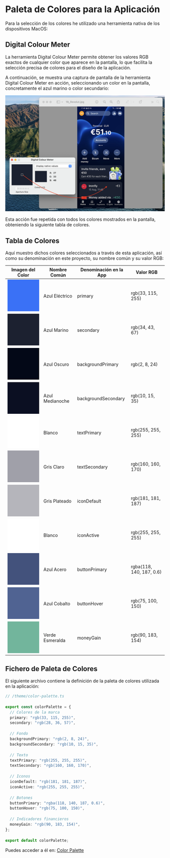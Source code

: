 # Paleta de Colores para la Aplicación

Para la selección de los colores he utilizado una herramienta nativa de los dispositivos MacOS:

## Digital Colour Meter

La herramienta Digital Colour Meter permite obtener los valores RGB exactos de cualquier color que aparece en la pantalla, lo que facilita la selección precisa de colores para el diseño de la aplicación.

A continuación, se muestra una captura de pantalla de la herramienta Digital Colour Meter en acción, seleccionando un color en la pantalla, concretamente el azul marino o color secundario:

![Digital Colour Meter en Uso](/docs/images/screenshots/digital-colour-meter-example.png)

Esta acción fue repetida con todos los colores mostrados en la pantalla, obteniendo la siguiente tabla de colores.

## Tabla de Colores

Aquí muestro dichos colores seleccionados a través de esta aplicación, así como su denominación en este proyecto, su nombre común y su valor RGB:

| Imagen del Color                                       | Nombre Común    | Denominación en la App | Valor RGB                |
| ------------------------------------------------------ | --------------- | ---------------------- | ------------------------ |
| ![Color](/docs/images/colors/primary.png)              | Azul Eléctrico  | primary                | rgb(33, 115, 255)        |
| ![Color](/docs/images/colors/secondary.png)            | Azul Marino     | secondary              | rgb(34, 43, 67)          |
| ![Color](/docs/images/colors/background-primary.png)   | Azul Oscuro     | backgroundPrimary      | rgb(2, 8, 24)            |
| ![Color](/docs/images/colors/background-secondary.png) | Azul Medianoche | backgroundSecondary    | rgb(10, 15, 35)          |
| ![Color](/docs/images/colors/text-primary.png)         | Blanco          | textPrimary            | rgb(255, 255, 255)       |
| ![Color](/docs/images/colors/text-secondary.png)       | Gris Claro      | textSecondary          | rgb(160, 160, 170)       |
| ![Color](/docs/images/colors/icon-default.png)         | Gris Plateado   | iconDefault            | rgb(181, 181, 187)       |
| ![Color](/docs/images/colors/icon-active.png)          | Blanco          | iconActive             | rgb(255, 255, 255)       |
| ![Color](/docs/images/colors/button-primary.png)       | Azul Acero      | buttonPrimary          | rgba(118, 140, 187, 0.6) |
| ![Color](/docs/images/colors/button-hover.png)         | Azul Cobalto    | buttonHover            | rgb(75, 100, 150)        |
| ![Color](/docs/images/colors/money-gain.png)           | Verde Esmeralda | moneyGain              | rgb(90, 183, 154)        |

## Fichero de Paleta de Colores

El siguiente archivo contiene la definición de la paleta de colores utilizada en la aplicación:

```typescript
// /theme/color-palette.ts

export const colorPalette = {
  // Colores de la marca
  primary: "rgb(33, 115, 255)",
  secondary: "rgb(28, 36, 57)",

  // Fondo
  backgroundPrimary: "rgb(2, 8, 24)",
  backgroundSecondary: "rgb(10, 15, 35)",

  // Texto
  textPrimary: "rgb(255, 255, 255)",
  textSecondary: "rgb(160, 160, 170)",

  // Iconos
  iconDefault: "rgb(181, 181, 187)",
  iconActive: "rgb(255, 255, 255)",

  // Botones
  buttonPrimary: "rgba(118, 140, 187, 0.6)",
  buttonHover: "rgb(75, 100, 150)",

  // Indicadores financieros
  moneyGain: "rgb(90, 183, 154)",
};

export default colorPalette;
```

Puedes acceder a él en: [Color Palette](../src/theme/color-palette.ts)
